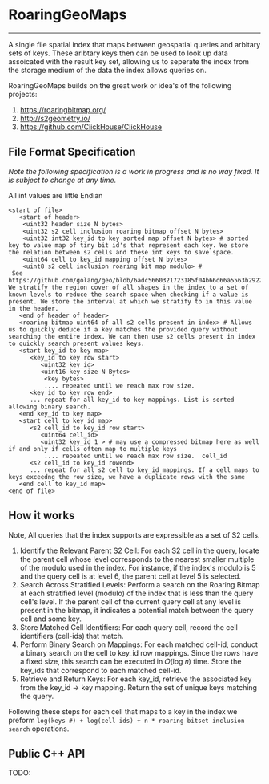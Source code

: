 # RoaringGeoMaps
---

A single file spatial index that maps between geospatial queries and arbitary sets of keys. These aribtary keys then can be used to look up
data assoicated with the result key set, allowing us to seperate the index from the storage medium of the data the index allows queries on.

RoaringGeoMaps builds on the great work or idea's of the following projects: 
1. https://roaringbitmap.org/
2. http://s2geometry.io/
3. https://github.com/ClickHouse/ClickHouse

## File Format Specification 

*Note the following specification is a work in progress and is no way fixed. It is subject to change at any time.*

All int values are little Endian 

```
<start of file>
   <start of header>
    <uint32 header size N bytes>
    <uint32 s2 cell inclusion roaring bitmap offset N bytes>
    <uint32 int32 key_id to key sorted map offset N bytes> # sorted key to value map of tiny bit id's that represent each key. We store the relation between s2 cells and these int keys to save space. 
    <uint64 cell to key_id mapping offset N bytes>
    <uint8 s2 cell inclusion roaring bit map modulo> # 
 See https://github.com/golang/geo/blob/6adc5660321723185f04b66d66a5563b29228236/s2/cellunion.go#L271 We stratify the region cover of all shapes in the index to a set of known levels to reduce the search space when checking if a value is present. We store the interval at which we stratify to in this value in the header. 
   <end of header of header>
   <roaring bitmap uint64 of all s2 cells present in index> # Allows us to quickly deduce if a key matches the provided query without searching the entire index. We can then use s2 cells present in index to quickly search present values keys. 
   <start key_id to key map>
      <key_id to key row start>
         <uint32 key_id>
         <uint16 key size N Bytes>
          <key bytes>
          .... repeated until we reach max row size. 
      <key_id to key row end>
      ... repeat for all key_id to key mappings. List is sorted allowing binary search. 
   <end key_id to key map>
   <start cell to key_id map>
      <s2 cell_id to key_id row start>
         <uint64 cell_id>
         <uint32 key_id 1 > # may use a compressed bitmap here as well if and only if cells often map to multiple keys
          .... repeated until we reach max row size.  cell_id
      <s2 cell_id to key_id rowend>
      ... repeat for all s2 cell to key_id mappings. If a cell maps to keys exceedng the row size, we have a duplicate rows with the same
   <end cell to key_id map>
<end of file>
```

## How it works 

Note, All queries that the index supports are expressible as a set of S2 cells. 

1. Identify the Relevant Parent S2 Cell: For each S2 cell in the query, locate the parent cell whose level corresponds to the nearest smaller multiple of the modulo used in the index. For instance, if the index's modulo is 5 and the query cell is at level 6, the parent cell at level 5 is selected.
2. Search Across Stratified Levels: Perform a search on the Roaring Bitmap at each stratified level (modulo) of the index that is less than the query cell's level. If the parent cell of the current query cell at any level is present in the bitmap, it indicates a potential match between the query cell and some key.
3. Store Matched Cell Identifiers: For each query cell, record the cell identifiers (cell-ids) that match.
4. Perform Binary Search on Mappings: For each matched cell-id, conduct a binary search on the cell to key_id row mappings. Since the rows have a fixed size, this search can be executed in 
𝑂(log 𝑛) time. Store the key_ids that correspond to each matched cell-id.
5. Retrieve and Return Keys: For each key_id, retrieve the associated key from the key_id -> key mapping. Return the set of unique keys matching the query.

Following these steps for each cell that maps to a key in the index we preform `log(keys #) + log(cell ids) + n * roaring bitset inclusion search` operations. 


## Public C++ API 

TODO: 




